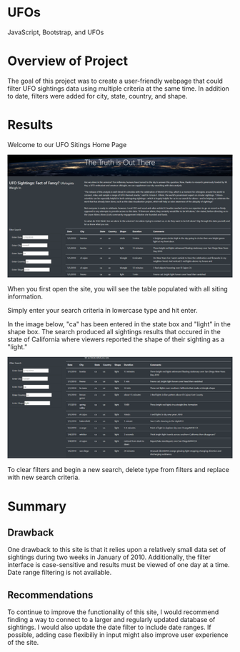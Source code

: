# UFOs
JavaScript, Bootstrap, and UFOs

# Overview of Project
The goal of this project was to create a user-friendly webpage that could filter UFO sightings data using multiple criteria at the same time. In addition to date, filters were added for city, state, country, and shape.

# Results
Welcome to our UFO Sitings Home Page

![site_home.png](https://github.com/ashleycvirga/UFOs/blob/93549d7ace7018cf2c2092f14df7bf36db059383/static/images/site_home.png)

When you first open the site, you will see the table populated with all siting information.

Simply enter your search criteria in lowercase type and hit enter.

In the image below,  "ca"  has been entered in the state box and "light" in the shape box.
The search produced all sightings results that occured in the state of California where viewers reported the shape of their sighting as a "light."

![sightings_filtered.png](https://github.com/ashleycvirga/UFOs/blob/93549d7ace7018cf2c2092f14df7bf36db059383/static/images/sightings_filtered.png)

To clear filters and begin a new search, delete type from filters and replace with new search criteria.

# Summary
## Drawback 

One drawback to this site is that it relies upon a relatively small data set of sightings during two weeks in January of 2010. Additionally, the filter interface is case-sensitive and results must be viewed of one day at a time. Date range filtering is not available.

## Recommendations

To continue to improve the functionality of this site, I would recommend finding a way to connect to a larger and regularly updated database of sightings.  I would also update the date filter to include date ranges.  If possible, adding case flexibiliy in input might also improve user experience of the site.